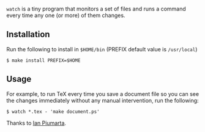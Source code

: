 `watch` is a tiny program that monitors a set of files and
runs a command every time any one (or more) of them changes.

## Installation
Run the following to install in `$HOME/bin` (PREFIX default value is `/usr/local`)
```shell
$ make install PREFIX=$HOME
```

## Usage
For example, to run TeX every time you save a document file
so you can see the changes immediately without any manual
intervention, run the following:

```shell
$ watch *.tex - 'make document.ps'
```


Thanks to  [Ian Piumarta](http://piumarta.com/software/watch/).
